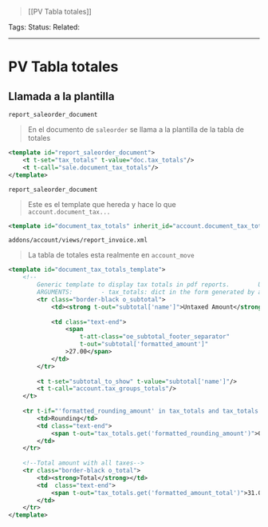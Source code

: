 > [[PV Tabla totales]]

Tags: 
Status: 
Related: 

___

# PV Tabla totales

## Llamada a la plantilla
`report_saleorder_document`
> En el documento de `saleorder` se llama a la plantilla de la tabla de totales
```xml
<template id="report_saleorder_document">
	<t t-set="tax_totals" t-value="doc.tax_totals"/>  
	<t t-call="sale.document_tax_totals"/>
</template>
```

`report_saleorder_document`
> Este es el template que hereda y hace lo que `account.document_tax...`
```xml
<template id="document_tax_totals" inherit_id="account.document_tax_totals_template" primary="True"></template>
```

`addons/account/views/report_invoice.xml`
> La tabla de totales esta realmente en `account_move`
```xml
<template id="document_tax_totals_template">  
    <!--  
        Generic template to display tax totals in pdf reports.        Used by invoices, SO and PO.  
        ARGUMENTS:        - tax_totals: dict in the form generated by account.move's _get_tax_totals.    -->    <t t-foreach="tax_totals.get('subtotals')" t-as="subtotal">  
        <tr class="border-black o_subtotal">  
            <td><strong t-out="subtotal['name']">Untaxed Amount</strong></td>  
  
            <td class="text-end">  
                <span  
                    t-att-class="oe_subtotal_footer_separator"  
                    t-out="subtotal['formatted_amount']"  
                >27.00</span>  
            </td>  
        </tr>  
  
        <t t-set="subtotal_to_show" t-value="subtotal['name']"/>  
        <t t-call="account.tax_groups_totals"/>  
    </t>  
  
    <tr t-if="'formatted_rounding_amount' in tax_totals and tax_totals.get('rounding_amount') != 0">  
        <td>Rounding</td>  
        <td class="text-end">  
            <span t-out="tax_totals.get('formatted_rounding_amount')">0</span>  
        </td>  
    </tr>  
      
    <!--Total amount with all taxes-->  
    <tr class="border-black o_total">  
        <td><strong>Total</strong></td>  
        <td  class="text-end">  
            <span t-out="tax_totals.get('formatted_amount_total')">31.05</span>  
        </td>  
    </tr>  
</template>
```